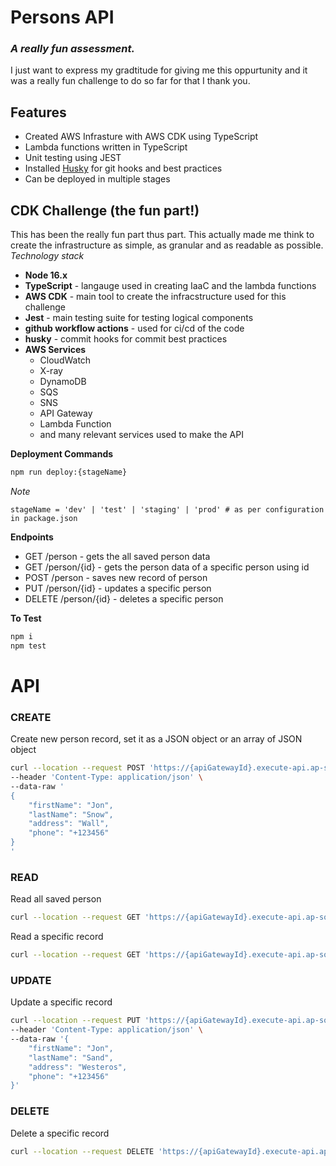 # Persons API
### _A really fun assessment._
I just want to express my gradtitude for giving me this oppurtunity and it was a really fun challenge to do so far for that I thank you.

## Features
 
- Created AWS Infrasture with AWS CDK using TypeScript
- Lambda functions written in TypeScript
- Unit testing using JEST
- Installed [Husky](https://typicode.github.io/husky/#/) for git hooks and best practices
- Can be deployed in multiple stages

## CDK Challenge (the fun part!)
This has been the really fun part thus part. This actually made me think to create the infrastructure as simple, as granular and as readable as possible.
_Technology stack_
- __Node 16.x__
- __TypeScript__ - langauge used in creating IaaC and the lambda functions
- __AWS CDK__ - main tool to create the infracstructure used for this challenge
- __Jest__ - main testing suite for testing logical components
- __github workflow actions__ - used for ci/cd of the code
- __husky__ - commit hooks for commit best practices
- __AWS Services__
    - CloudWatch
    - X-ray
    - DynamoDB
    - SQS
    - SNS
    - API Gateway
    - Lambda Function
    - and many relevant services used to make the API

__Deployment Commands__
```sh
npm run deploy:{stageName}
```
_Note_
```
stageName = 'dev' | 'test' | 'staging' | 'prod' # as per configuration in package.json
```

__Endpoints__
- GET /person - gets the all saved person data
- GET /person/{id} - gets the person data of a specific person using id
- POST /person - saves new record of person
- PUT /person/{id} - updates a specific person
- DELETE /person/{id} - deletes a specific person

__To Test__
```sh
npm i
npm test
```
# API
### CREATE
Create new person record, set it as a JSON object or an array of JSON object
```sh
curl --location --request POST 'https://{apiGatewayId}.execute-api.ap-southeast-1.amazonaws.com/dev/person' \
--header 'Content-Type: application/json' \
--data-raw '
{
    "firstName": "Jon",
    "lastName": "Snow",
    "address": "Wall",
    "phone": "+123456"
}
'
```
### READ
Read all saved person
```sh
curl --location --request GET 'https://{apiGatewayId}.execute-api.ap-southeast-1.amazonaws.com/dev/person'
```

Read a specific record
```sh
curl --location --request GET 'https://{apiGatewayId}.execute-api.ap-southeast-1.amazonaws.com/dev/person/{id}'
```

### UPDATE
Update a specific record
```sh
curl --location --request PUT 'https://{apiGatewayId}.execute-api.ap-southeast-1.amazonaws.com/dev/person/{id}' \
--header 'Content-Type: application/json' \
--data-raw '{
    "firstName": "Jon",
    "lastName": "Sand",
    "address": "Westeros",
    "phone": "+123456"
}'
```

### DELETE
Delete a specific record
```sh
curl --location --request DELETE 'https://{apiGatewayId}.execute-api.ap-southeast-1.amazonaws.com/dev/person/{id}'
```